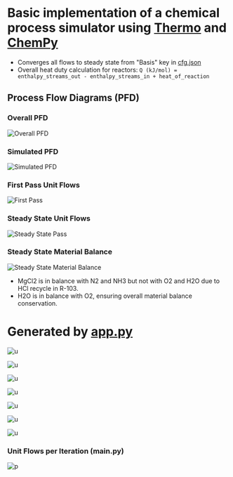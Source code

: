 # Basic implementation of a chemical process simulator using [Thermo](https://thermo.readthedocs.io/index.html#) and [ChemPy](https://bjodah.github.io/chempy/latest/)

- Converges all flows to steady state from "Basis" key in [cfg.json](https://github.com/hunterviolette/24spring/blob/main/che_capstone/cfg.json)
- Overall heat duty calculation for reactors: ```Q (kJ/mol) = enthalpy_streams_out - enthalpy_streams_in + heat_of_reaction ```

## Process Flow Diagrams (PFD)
### Overall PFD
![Overall PFD](assets/pfd.png)

### Simulated PFD
![Simulated PFD](assets/sim_pfd.png)

### First Pass Unit Flows 
![First Pass](assets/s0_pass.png)

### Steady State Unit Flows
![Steady State Pass](assets/ss_pass.png)

### Steady State Material Balance
![Steady State Material Balance](assets/ss_balance.png)
- MgCl2 is in balance with N2 and NH3 but not with O2 and H2O due to HCl recycle in R-103.
- H2O is in balance with O2, ensuring overall material balance conservation.

# Generated by [app.py](https://github.com/hunterviolette/24spring/blob/main/che_capstone/app.py)

![u](assets/el_101.png)

![u](assets/psa_101.png)

![u](assets/r_102.png)

![u](assets/r_101.png)

![u](assets/psa_102.png)

![u](assets/r_103.png)

![u](assets/psa_103.png)

### Unit Flows per Iteration (main.py)
![p](assets/iteration_table.png)